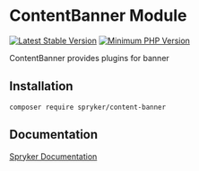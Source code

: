 # ContentBanner Module
[![Latest Stable Version](https://poser.pugx.org/spryker/content-banner/v/stable.svg)](https://packagist.org/packages/spryker/content-banner)
[![Minimum PHP Version](https://img.shields.io/badge/php-%3E%3D%208.3-8892BF.svg)](https://php.net/)

ContentBanner provides plugins for banner

## Installation

```
composer require spryker/content-banner
```

## Documentation

[Spryker Documentation](https://docs.spryker.com)

